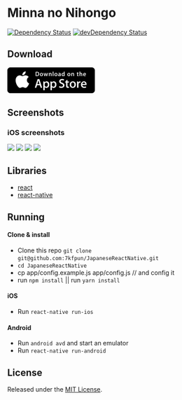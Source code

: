 # Minna no Nihongo

[![Dependency Status](https://david-dm.org/7kfpun/JapaneseReactNative.svg)](https://david-dm.org/7kfpun/JapaneseReactNative) [![devDependency Status](https://david-dm.org/7kfpun/JapaneseReactNative/dev-status.svg)](https://david-dm.org/7kfpun/JapaneseReactNative?type=dev)

## Download

[![App Store Button](assets/app-store.png "App Store Button")](https://itunes.apple.com/us/app/minna-no-nihongo/id1352780398?ls=1&mt=8)

## Screenshots

### iOS screenshots

<img src="https://raw.github.com/7kfpun/JapaneseReactNative/master/assets/screenshot-ios0.png" width="210"> <img src="https://raw.github.com/7kfpun/JapaneseReactNative/master/assets/screenshot-ios1.png" width="210"> <img src="https://raw.github.com/7kfpun/JapaneseReactNative/master/assets/screenshot-ios2.png" width="210"> <img src="https://raw.github.com/7kfpun/JapaneseReactNative/master/assets/screenshot-ios3.png" width="210">

## Libraries

* [react](https://github.com/facebook/react)
* [react-native](https://github.com/facebook/react-native)

## Running

#### Clone & install

* Clone this repo `git clone git@github.com:7kfpun/JapaneseReactNative.git`
* `cd JapaneseReactNative`
* cp app/config.example.js app/config.js  // and config it
* run `npm install` || run `yarn install`

#### iOS

* Run `react-native run-ios`

#### Android

* Run `android avd` and start an emulator
* Run `react-native run-android`

## License

Released under the [MIT License](http://opensource.org/licenses/MIT).
